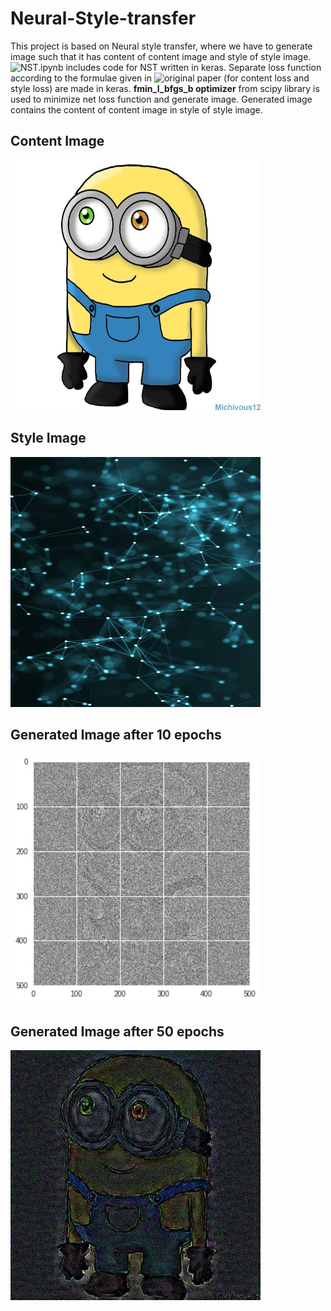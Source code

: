 # Neural-Style-transfer
This project is based on Neural style transfer, where we have to generate image such that it has content of content image and style of style image. ![NST.ipynb]("https://github.com/Shreeyash-iitr/Neural-Style-transfer/blob/master/NST.ipynb") includes code for NST written in keras. 
Separate loss function according to the formulae given in ![original paper]("https://github.com/Shreeyash-iitr/Neural-Style-transfer/blob/master/NST.pdf") (for content loss and style loss) are made in keras. **fmin_l_bfgs_b optimizer** from scipy library is used to minimize net loss function and generate image. Generated image contains the content of content image in style of style image.

## Content Image
<img src="content.jpg" height="400" width="400">

## Style Image
<img src="style.jpg" height="400" width="400">

## Generated Image after 10 epochs
<img src="10_epochs.png" height="400" width="400">


## Generated Image after 50 epochs
<img src="100_epochs.png" height="400" width="400">
